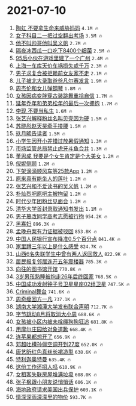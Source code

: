 # 2021-07-10

1. [陶虹 不要拿生命来威胁妈妈](https://s.weibo.com/weibo?q=%E9%99%B6%E8%99%B9%20%E4%B8%8D%E8%A6%81%E6%8B%BF%E7%94%9F%E5%91%BD%E6%9D%A5%E5%A8%81%E8%83%81%E5%A6%88%E5%A6%88&Refer=top) `4.1M 🔥`
1. [女子科目二一把过空翻出考场](https://s.weibo.com/weibo?q=%23%E5%A5%B3%E5%AD%90%E7%A7%91%E7%9B%AE%E4%BA%8C%E4%B8%80%E6%8A%8A%E8%BF%87%E7%A9%BA%E7%BF%BB%E5%87%BA%E8%80%83%E5%9C%BA%23&Refer=top) `3.5M 🔥`
1. [他不叫帅哥他叫吴义帆](https://s.weibo.com/weibo?q=%23%E4%BB%96%E4%B8%8D%E5%8F%AB%E5%B8%85%E5%93%A5%E4%BB%96%E5%8F%AB%E5%90%B4%E4%B9%89%E5%B8%86%23&Refer=top) `2.7M 🔥`
1. [隔夜冰西瓜一口吃下8400个细菌](https://s.weibo.com/weibo?q=%23%E9%9A%94%E5%A4%9C%E5%86%B0%E8%A5%BF%E7%93%9C%E4%B8%80%E5%8F%A3%E5%90%83%E4%B8%8B8400%E4%B8%AA%E7%BB%86%E8%8F%8C%23&Refer=top) `2.5M 🔥`
1. [95后小伙在游戏里建了一个广州](https://s.weibo.com/weibo?q=%2395%E5%90%8E%E5%B0%8F%E4%BC%99%E5%9C%A8%E6%B8%B8%E6%88%8F%E9%87%8C%E5%BB%BA%E4%BA%86%E4%B8%80%E4%B8%AA%E5%B9%BF%E5%B7%9E%23&Refer=top) `2.4M 🔥`
1. [上海一车库天价车祸损失或千万](https://s.weibo.com/weibo?q=%23%E4%B8%8A%E6%B5%B7%E4%B8%80%E8%BD%A6%E5%BA%93%E5%A4%A9%E4%BB%B7%E8%BD%A6%E7%A5%B8%E6%8D%9F%E5%A4%B1%E6%88%96%E5%8D%83%E4%B8%87%23&Refer=top) `2.3M 🔥`
1. [男子求复合被拒赖前女友家不走](https://s.weibo.com/weibo?q=%23%E7%94%B7%E5%AD%90%E6%B1%82%E5%A4%8D%E5%90%88%E8%A2%AB%E6%8B%92%E8%B5%96%E5%89%8D%E5%A5%B3%E5%8F%8B%E5%AE%B6%E4%B8%8D%E8%B5%B0%23&Refer=top) `2.1M 🔥`
1. [儿子被北大录取爸爸凡尔赛发言](https://s.weibo.com/weibo?q=%23%E5%84%BF%E5%AD%90%E8%A2%AB%E5%8C%97%E5%A4%A7%E5%BD%95%E5%8F%96%E7%88%B8%E7%88%B8%E5%87%A1%E5%B0%94%E8%B5%9B%E5%8F%91%E8%A8%80%23&Refer=top) `1.9M 🔥`
1. [周杰伦和女儿弹钢琴](https://s.weibo.com/weibo?q=%23%E5%91%A8%E6%9D%B0%E4%BC%A6%E5%92%8C%E5%A5%B3%E5%84%BF%E5%BC%B9%E9%92%A2%E7%90%B4%23&Refer=top) `1.8M 🔥`
1. [女孩因病变胖穿古装跳舞重拾自信](https://s.weibo.com/weibo?q=%23%E5%A5%B3%E5%AD%A9%E5%9B%A0%E7%97%85%E5%8F%98%E8%83%96%E7%A9%BF%E5%8F%A4%E8%A3%85%E8%B7%B3%E8%88%9E%E9%87%8D%E6%8B%BE%E8%87%AA%E4%BF%A1%23&Refer=top) `1.7M 🔥`
1. [延年乔年和弟弟松年的最后一次拥抱](https://s.weibo.com/weibo?q=%23%E5%BB%B6%E5%B9%B4%E4%B9%94%E5%B9%B4%E5%92%8C%E5%BC%9F%E5%BC%9F%E6%9D%BE%E5%B9%B4%E7%9A%84%E6%9C%80%E5%90%8E%E4%B8%80%E6%AC%A1%E6%8B%A5%E6%8A%B1%23&Refer=top) `1.7M 🔥`
1. [李现 不要当私生](https://s.weibo.com/weibo?q=%E6%9D%8E%E7%8E%B0%20%E4%B8%8D%E8%A6%81%E5%BD%93%E7%A7%81%E7%94%9F&Refer=top) `1.6M 🔥`
1. [张艺兴解释粉丝名叫贝壳因为硬](https://s.weibo.com/weibo?q=%23%E5%BC%A0%E8%89%BA%E5%85%B4%E8%A7%A3%E9%87%8A%E7%B2%89%E4%B8%9D%E5%90%8D%E5%8F%AB%E8%B4%9D%E5%A3%B3%E5%9B%A0%E4%B8%BA%E7%A1%AC%23&Refer=top) `1.5M 🔥`
1. [苏晓彤赵天昊牵手搂腰](https://s.weibo.com/weibo?q=%23%E8%8B%8F%E6%99%93%E5%BD%A4%E8%B5%B5%E5%A4%A9%E6%98%8A%E7%89%B5%E6%89%8B%E6%90%82%E8%85%B0%23&Refer=top) `1.5M 🔥`
1. [玖月晞告读者](https://s.weibo.com/weibo?q=%23%E7%8E%96%E6%9C%88%E6%99%9E%E5%91%8A%E8%AF%BB%E8%80%85%23&Refer=top) `1.5M 🔥`
1. [小学生因开小差错过放暑假通知](https://s.weibo.com/weibo?q=%23%E5%B0%8F%E5%AD%A6%E7%94%9F%E5%9B%A0%E5%BC%80%E5%B0%8F%E5%B7%AE%E9%94%99%E8%BF%87%E6%94%BE%E6%9A%91%E5%81%87%E9%80%9A%E7%9F%A5%23&Refer=top) `1.3M 🔥`
1. [市场监管总局禁止虎牙斗鱼合并](https://s.weibo.com/weibo?q=%23%E5%B8%82%E5%9C%BA%E7%9B%91%E7%AE%A1%E6%80%BB%E5%B1%80%E7%A6%81%E6%AD%A2%E8%99%8E%E7%89%99%E6%96%97%E9%B1%BC%E5%90%88%E5%B9%B6%23&Refer=top) `1.3M 🔥`
1. [董思成 我要是个女生肯定是个大美女](https://s.weibo.com/weibo?q=%E8%91%A3%E6%80%9D%E6%88%90%20%E6%88%91%E8%A6%81%E6%98%AF%E4%B8%AA%E5%A5%B3%E7%94%9F%E8%82%AF%E5%AE%9A%E6%98%AF%E4%B8%AA%E5%A4%A7%E7%BE%8E%E5%A5%B3&Refer=top) `1.2M 🔥`
1. [倪妮侧颜](https://s.weibo.com/weibo?q=%23%E5%80%AA%E5%A6%AE%E4%BE%A7%E9%A2%9C%23&Refer=top) `1.2M 🔥`
1. [下架滴滴顺风车等25款App](https://s.weibo.com/weibo?q=%23%E4%B8%8B%E6%9E%B6%E6%BB%B4%E6%BB%B4%E9%A1%BA%E9%A3%8E%E8%BD%A6%E7%AD%8925%E6%AC%BEApp%23&Refer=top) `1.2M 🔥`
1. [原来真有能坐人的莲叶](https://s.weibo.com/weibo?q=%23%E5%8E%9F%E6%9D%A5%E7%9C%9F%E6%9C%89%E8%83%BD%E5%9D%90%E4%BA%BA%E7%9A%84%E8%8E%B2%E5%8F%B6%23&Refer=top) `1.2M 🔥`
1. [张艺兴和不爱读书的吴义帆](https://s.weibo.com/weibo?q=%23%E5%BC%A0%E8%89%BA%E5%85%B4%E5%92%8C%E4%B8%8D%E7%88%B1%E8%AF%BB%E4%B9%A6%E7%9A%84%E5%90%B4%E4%B9%89%E5%B8%86%23&Refer=top) `1.2M 🔥`
1. [朴灿烈吧原吧主被拘留](https://s.weibo.com/weibo?q=%23%E6%9C%B4%E7%81%BF%E7%83%88%E5%90%A7%E5%8E%9F%E5%90%A7%E4%B8%BB%E8%A2%AB%E6%8B%98%E7%95%99%23&Refer=top) `1.2M 🔥`
1. [时代少年团粉丝见面会](https://s.weibo.com/weibo?q=%23%E6%97%B6%E4%BB%A3%E5%B0%91%E5%B9%B4%E5%9B%A2%E7%B2%89%E4%B8%9D%E8%A7%81%E9%9D%A2%E4%BC%9A%23&Refer=top) `1.2M 🔥`
1. [清华大学首封录取通知书发出](https://s.weibo.com/weibo?q=%23%E6%B8%85%E5%8D%8E%E5%A4%A7%E5%AD%A6%E9%A6%96%E5%B0%81%E5%BD%95%E5%8F%96%E9%80%9A%E7%9F%A5%E4%B9%A6%E5%8F%91%E5%87%BA%23&Refer=top) `1.1M 🔥`
1. [男子篡改同学高考志愿被行拘](https://s.weibo.com/weibo?q=%23%E7%94%B7%E5%AD%90%E7%AF%A1%E6%94%B9%E5%90%8C%E5%AD%A6%E9%AB%98%E8%80%83%E5%BF%97%E6%84%BF%E8%A2%AB%E8%A1%8C%E6%8B%98%23&Refer=top) `954.2K 🔥`
1. [黑寡妇](https://s.weibo.com/weibo?q=%E9%BB%91%E5%AF%A1%E5%A6%87&Refer=top) `896.3K 🔥`
1. [孟晚舟案有力证据被驳回](https://s.weibo.com/weibo?q=%23%E5%AD%9F%E6%99%9A%E8%88%9F%E6%A1%88%E6%9C%89%E5%8A%9B%E8%AF%81%E6%8D%AE%E8%A2%AB%E9%A9%B3%E5%9B%9E%23&Refer=top) `853.8K 🔥`
1. [中国人民银行宣布降准0.5个百分点](https://s.weibo.com/weibo?q=%23%E4%B8%AD%E5%9B%BD%E4%BA%BA%E6%B0%91%E9%93%B6%E8%A1%8C%E5%AE%A3%E5%B8%83%E9%99%8D%E5%87%860.5%E4%B8%AA%E7%99%BE%E5%88%86%E7%82%B9%23&Refer=top) `841.4K 🔥`
1. [家里蹲三年以上是什么感受](https://s.weibo.com/weibo?q=%23%E5%AE%B6%E9%87%8C%E8%B9%B2%E4%B8%89%E5%B9%B4%E4%BB%A5%E4%B8%8A%E6%98%AF%E4%BB%80%E4%B9%88%E6%84%9F%E5%8F%97%23&Refer=top) `824.7K 🔥`
1. [山西6名失联学生中曾有两人返回救人](https://s.weibo.com/weibo?q=%23%E5%B1%B1%E8%A5%BF6%E5%90%8D%E5%A4%B1%E8%81%94%E5%AD%A6%E7%94%9F%E4%B8%AD%E6%9B%BE%E6%9C%89%E4%B8%A4%E4%BA%BA%E8%BF%94%E5%9B%9E%E6%95%91%E4%BA%BA%23&Refer=top) `822.9K 🔥`
1. [居民报复邻居连开五年震楼器](https://s.weibo.com/weibo?q=%23%E5%B1%85%E6%B0%91%E6%8A%A5%E5%A4%8D%E9%82%BB%E5%B1%85%E8%BF%9E%E5%BC%80%E4%BA%94%E5%B9%B4%E9%9C%87%E6%A5%BC%E5%99%A8%23&Refer=top) `785.3K 🔥`
1. [向往的图书馆开馆](https://s.weibo.com/weibo?q=%23%E5%90%91%E5%BE%80%E7%9A%84%E5%9B%BE%E4%B9%A6%E9%A6%86%E5%BC%80%E9%A6%86%23&Refer=top) `770.8K 🔥`
1. [3岁男孩熟睡被抱走26年后终回家](https://s.weibo.com/weibo?q=%233%E5%B2%81%E7%94%B7%E5%AD%A9%E7%86%9F%E7%9D%A1%E8%A2%AB%E6%8A%B1%E8%B5%B026%E5%B9%B4%E5%90%8E%E7%BB%88%E5%9B%9E%E5%AE%B6%23&Refer=top) `768.5K 🔥`
1. [中国成功发射钟子号卫星星座02组卫星](https://s.weibo.com/weibo?q=%23%E4%B8%AD%E5%9B%BD%E6%88%90%E5%8A%9F%E5%8F%91%E5%B0%84%E9%92%9F%E5%AD%90%E5%8F%B7%E5%8D%AB%E6%98%9F%E6%98%9F%E5%BA%A702%E7%BB%84%E5%8D%AB%E6%98%9F%23&Refer=top) `747.5K 🔥`
1. [Criminal舞台](https://s.weibo.com/weibo?q=%23Criminal%E8%88%9E%E5%8F%B0%23&Refer=top) `741.6K 🔥`
1. [周奇瘦回方一凡](https://s.weibo.com/weibo?q=%23%E5%91%A8%E5%A5%87%E7%98%A6%E5%9B%9E%E6%96%B9%E4%B8%80%E5%87%A1%23&Refer=top) `737.1K 🔥`
1. [湖南大学湘潭大学发布联合声明](https://s.weibo.com/weibo?q=%23%E6%B9%96%E5%8D%97%E5%A4%A7%E5%AD%A6%E6%B9%98%E6%BD%AD%E5%A4%A7%E5%AD%A6%E5%8F%91%E5%B8%83%E8%81%94%E5%90%88%E5%A3%B0%E6%98%8E%23&Refer=top) `712.7K 🔥`
1. [字节跳动8月将取消大小周](https://s.weibo.com/weibo?q=%23%E5%AD%97%E8%8A%82%E8%B7%B3%E5%8A%A88%E6%9C%88%E5%B0%86%E5%8F%96%E6%B6%88%E5%A4%A7%E5%B0%8F%E5%91%A8%23&Refer=top) `688.6K 🔥`
1. [女孩被小区内被未栓绳狗狗狂追](https://s.weibo.com/weibo?q=%23%E5%A5%B3%E5%AD%A9%E8%A2%AB%E5%B0%8F%E5%8C%BA%E5%86%85%E8%A2%AB%E6%9C%AA%E6%A0%93%E7%BB%B3%E7%8B%97%E7%8B%97%E7%8B%82%E8%BF%BD%23&Refer=top) `681.8K 🔥`
1. [用摩尔庄园给对象道歉](https://s.weibo.com/weibo?q=%23%E7%94%A8%E6%91%A9%E5%B0%94%E5%BA%84%E5%9B%AD%E7%BB%99%E5%AF%B9%E8%B1%A1%E9%81%93%E6%AD%89%23&Refer=top) `668.4K 🔥`
1. [连苹果都想开了](https://s.weibo.com/weibo?q=%23%E8%BF%9E%E8%8B%B9%E6%9E%9C%E9%83%BD%E6%83%B3%E5%BC%80%E4%BA%86%23&Refer=top) `656.9K 🔥`
1. [邓超吐槽孙俪空调开到27度](https://s.weibo.com/weibo?q=%23%E9%82%93%E8%B6%85%E5%90%90%E6%A7%BD%E5%AD%99%E4%BF%AA%E7%A9%BA%E8%B0%83%E5%BC%80%E5%88%B027%E5%BA%A6%23&Refer=top) `652.0K 🔥`
1. [唐艺昕红色真丝长裙造型](https://s.weibo.com/weibo?q=%23%E5%94%90%E8%89%BA%E6%98%95%E7%BA%A2%E8%89%B2%E7%9C%9F%E4%B8%9D%E9%95%BF%E8%A3%99%E9%80%A0%E5%9E%8B%23&Refer=top) `638.6K 🔥`
1. [特利迦奥特曼](https://s.weibo.com/weibo?q=%23%E7%89%B9%E5%88%A9%E8%BF%A6%E5%A5%A5%E7%89%B9%E6%9B%BC%23&Refer=top) `635.4K 🔥`
1. [这份工作还招人吗](https://s.weibo.com/weibo?q=%23%E8%BF%99%E4%BB%BD%E5%B7%A5%E4%BD%9C%E8%BF%98%E6%8B%9B%E4%BA%BA%E5%90%97%23&Refer=top) `610.9K 🔥`
1. [女租客失联房屋堆满垃圾](https://s.weibo.com/weibo?q=%23%E5%A5%B3%E7%A7%9F%E5%AE%A2%E5%A4%B1%E8%81%94%E6%88%BF%E5%B1%8B%E5%A0%86%E6%BB%A1%E5%9E%83%E5%9C%BE%23&Refer=top) `608.0K 🔥`
1. [张子枫跟小朋友说悄悄话](https://s.weibo.com/weibo?q=%23%E5%BC%A0%E5%AD%90%E6%9E%AB%E8%B7%9F%E5%B0%8F%E6%9C%8B%E5%8F%8B%E8%AF%B4%E6%82%84%E6%82%84%E8%AF%9D%23&Refer=top) `606.1K 🔥`
1. [海地政府请求美国出兵保护](https://s.weibo.com/weibo?q=%23%E6%B5%B7%E5%9C%B0%E6%94%BF%E5%BA%9C%E8%AF%B7%E6%B1%82%E7%BE%8E%E5%9B%BD%E5%87%BA%E5%85%B5%E4%BF%9D%E6%8A%A4%23&Refer=top) `603.1K 🔥`
1. [情深深雨濛濛里的物价](https://s.weibo.com/weibo?q=%23%E6%83%85%E6%B7%B1%E6%B7%B1%E9%9B%A8%E6%BF%9B%E6%BF%9B%E9%87%8C%E7%9A%84%E7%89%A9%E4%BB%B7%23&Refer=top) `593.7K 🔥`
